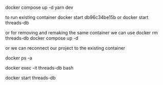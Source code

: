 docker compose up -d
yarn dev

to run existing container 
docker start db96c34be15b
or
docker start threads-db

or for removing and remaking the same container we can use 
docker rm threads-db
docker compose up -d


or we can reconnect our project to the existing container 

docker ps -a

docker exec -it threads-db bash

docker start threads-db

